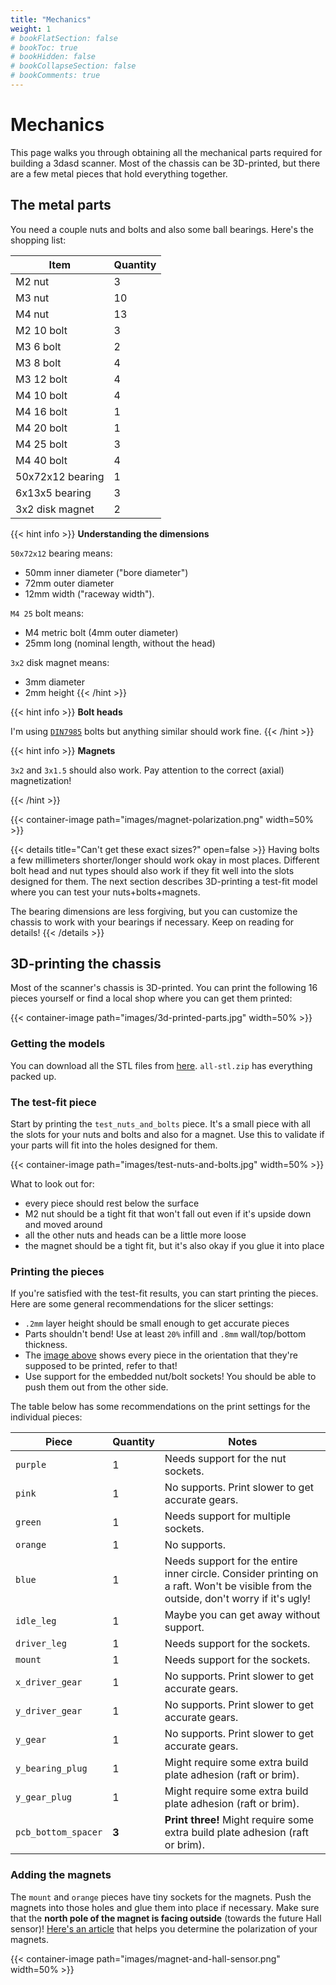 ```yaml
---
title: "Mechanics"
weight: 1
# bookFlatSection: false
# bookToc: true
# bookHidden: false
# bookCollapseSection: false
# bookComments: true
---
```


# Mechanics

This page walks you through obtaining all the mechanical parts required for
building a 3dasd scanner. Most of the chassis can be 3D-printed, but there are
a few metal pieces that hold everything together.

## The metal parts

You need a couple nuts and bolts and also some ball bearings. Here's the
shopping list:

| Item              | Quantity |
|-------------------|------|
| M2 nut            | 3  |
| M3 nut            | 10 |
| M4 nut            | 13 |
| M2 10 bolt        | 3 |
| M3 6 bolt         | 2 |
| M3 8 bolt         | 4 |
| M3 12 bolt        | 4 |
| M4 10 bolt        | 4 |
| M4 16 bolt        | 1 |
| M4 20 bolt        | 1 |
| M4 25 bolt        | 3 |
| M4 40 bolt        | 4 |
| 50x72x12 bearing  | 1 |
| 6x13x5 bearing    | 3 |
| 3x2 disk magnet   | 2 |

{{< hint info >}}
**Understanding the dimensions**

`50x72x12` bearing means:
- 50mm inner diameter ("bore diameter")
- 72mm outer diameter
- 12mm width ("raceway width").

`M4 25` bolt means:
- M4 metric bolt (4mm outer diameter)
- 25mm long (nominal length, without the head)

`3x2` disk magnet means:
- 3mm diameter
- 2mm height
{{< /hint >}}

{{< hint info >}}
**Bolt heads**

I'm using [`DIN7985`](https://www.fasteners.eu/standards/DIN/7985/) bolts but
anything similar should work fine.
{{< /hint >}}

{{< hint info >}}
**Magnets**

`3x2` and `3x1.5` should also work. Pay attention to the correct (axial)
magnetization!

{{< /hint >}}

{{< container-image path="images/magnet-polarization.png" width=50% >}}

{{< details title="Can't get these exact sizes?" open=false >}}
Having bolts a few millimeters shorter/longer should work okay in most places.
Different bolt head and nut types should also work if they fit well into the
slots designed for them. The next section describes 3D-printing a test-fit
model where you can test your nuts+bolts+magnets.

The bearing dimensions are
less forgiving, but you can customize the chassis to work with your bearings
if necessary. Keep on reading for details!
{{< /details >}}

## 3D-printing the chassis

Most of the scanner's chassis is 3D-printed. You can print the following 16
pieces yourself or find a local shop where you can get them printed:

{{< container-image path="images/3d-printed-parts.jpg" width=50% >}}

### Getting the models

You can download all the STL files from
[here](https://github.com/3dasd/lidar-scad/releases/latest).
`all-stl.zip` has everything packed up.

### The test-fit piece

Start by printing the `test_nuts_and_bolts` piece. It's a small piece
with all the slots for your nuts and bolts and also for a magnet. Use this to
validate if your parts will fit into the holes designed for them.

{{< container-image path="images/test-nuts-and-bolts.jpg" width=50% >}}

What to look out for:
- every piece should rest below the surface
- M2 nut should be a tight fit that won't fall out even if it's upside down and
moved around
- all the other nuts and heads can be a little more loose
- the magnet should be a tight fit, but it's also okay if you glue it into place

### Printing the pieces

If you're satisfied with the test-fit results, you can start printing the
pieces. Here are some general recommendations for the slicer settings:
- `.2mm` layer height should be small enough to get accurate pieces
- Parts shouldn't bend! Use at least `20%` infill and `.8mm` wall/top/bottom
thickness.
- The [image above](/images/3d-printed-parts.jpg) shows every piece in the orientation that they're supposed
to be printed, refer to that!
- Use support for the embedded nut/bolt sockets! You should be able to push them
out from the other side.

The table below has some recommendations on the print settings for the
individual pieces:

| Piece               | Quantity | Notes |
|---------------------|----------|-------|
| `purple`            | 1        | Needs support for the nut sockets. |
| `pink`              | 1        | No supports. Print slower to get accurate gears. |
| `green`             | 1        | Needs support for multiple sockets. |
| `orange`            | 1        | No supports. |
| `blue`              | 1        | Needs support for the entire inner circle. Consider printing on a raft. Won't be visible from the outside, don't worry if it's ugly! |
| `idle_leg`          | 1        | Maybe you can get away without support. |
| `driver_leg`        | 1        | Needs support for the sockets. |
| `mount`             | 1        | Needs support for the sockets. |
| `x_driver_gear`     | 1        | No supports. Print slower to get accurate gears. |
| `y_driver_gear`     | 1        | No supports. Print slower to get accurate gears. |
| `y_gear`            | 1        | No supports. Print slower to get accurate gears. |
| `y_bearing_plug`    | 1        | Might require some extra build plate adhesion (raft or brim). |
| `y_gear_plug`       | 1        | Might require some extra build plate adhesion (raft or brim). |
| `pcb_bottom_spacer` | **3**    | **Print three!** Might require some extra build plate adhesion (raft or brim). |

### Adding the magnets

The `mount` and `orange` pieces have tiny sockets for the magnets. Push the
magnets into those holes and glue them into place if necessary. Make sure that
the **north pole of the magnet is facing outside** (towards the future Hall
sensor)!
[Here's an article](https://www.stanfordmagnets.com/how-to-determine-north-and-south-pole-of-magnet.html)
that helps you determine the polarization of your magnets.

{{< container-image path="images/magnet-and-hall-sensor.png" width=50% >}}